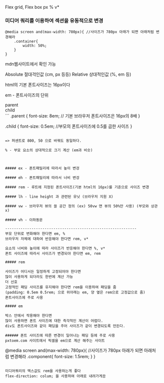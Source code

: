 Flex grid, Flex box
px % v*

### 미디어 쿼리를 이용하여 섹션을 유동적으로 변경

```
@media screen and(max-width: 780px){ //사이즈가 780px 아래가 되면 아래처럼 변경해라
	.container{
		width: 50%;
	}
}
```

mdn웹사이트에서 확인 가능

Absolute 절대걱인값 (cm, px 등등)
Relative 상대적인값 (%, em 등)


html의 기본 폰트사이즈는 16px이다


em - 폰트사이즈의 단위 
<div class="parent">
	parent
	<div class="child">child</div>
</div>
```
.parent {
	font-size: 8em; // 기본 브라우저 폰트사이즈은 16px의 8배
}

.child {
	font-size: 0.5em; //부모의 폰트사이즈에 0.5를 곱한 사이즈
}
```

=> 퍼센트로 800, 50 으로 바꿔도 동일하다.

% - 부묘 요소의 상대적으로 크기 계산 (em과 비슷)



##### ex - 폰트패밀리에 따라서 높이 변겅

##### eh - 폰트패밀리에 따라서 너비 변겅

##### rem - 루트에 지정된 폰트사이즈(기본 html의 16px)를 기준으로 사이즈 변경

##### lh - line height 과 관련된 유닛 (브라우저 지원 X)

##### vw - 브라우저 뷰의 쓸 공간 정의 (ex) 50vw 면 뷰의 50%만 사용) (부모와 상관x)

##### vh - 이하동문

------------------------------------------------------------
부모 단위로 변화해야 한다면 em, %
브라우저 자체에 대하여 반응해야 한다면 rem, v*

요소의 너비와 높이에 따라 사이즈가 반응해야 한다면 %, v*
폰트 사이즈에 따라서 사이즈가 변경되야 한다면 em, rem

##### rem

사이즈가 어디서든 일정하게 고정되어야 한다면 
많이 사용하게 되더라도 한번에 계산 가능
더 선호
고정적인 패딩 사이즈를 유지해야 한다면 rem을 이용하여 패딩을 줌
(padding: 0.5em 0.5rem; 으로 위아래는 em, 양 옆은 rem으로 고정값으로 줌)
폰트사이즈에 주로 사용

##### em

박스 안에서 작용해야 한다면 
많이 사용하면 폰트 사이즈에 대한 즉각적인 계산이 어렵다.
div도 폰트사이즈와 같이 패딩을 주어 사이즈가 같이 변경되도록 만든다.

###### 폰트 사이즈에 따른 변경이 일어나는 패딩 등에 주로 사용 
pxtoem.com 사이트에서 픽셀을 em으로 계산 해주는 사이트

```
@media screen and(max-width: 780px){ //사이즈가 780px 아래가 되면 아래처럼 변경해라
	.component{
		font-size: 1.5rem;
	}
}
```

미디어쿼리의 맥스값도 rem을 사용하는게 좋다
flex-direction: colum; 을 사용하여 아래로 내려가게끔